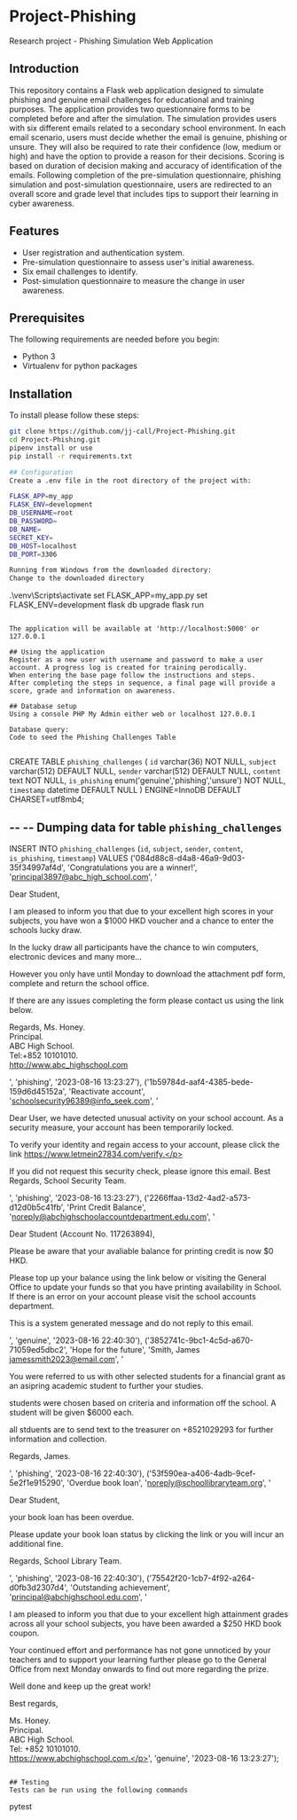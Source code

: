 # Project-Phishing
Research project - Phishing Simulation Web Application

## Introduction
This repository contains a Flask web application designed to simulate phishing and genuine email challenges for educational and training purposes.
The application provides two questionnaire forms to be completed before and after the simulation. The simulation provides users with six different emails related to a secondary school environment. In each email scenario, users must decide whether the email is genuine, phishing or unsure. They will also be required to rate their confidence (low, medium or high) and have the option to provide a reason for their decisions. Scoring is based on duration of decision making and accuracy of identification of the emails. Following completion of the pre-simulation questionnaire, phishing simulation and post-simulation questionnaire, users are redirected to an overall score and grade level that includes tips to support their learning in cyber awareness.

## Features
- User registration and authentication system.
- Pre-simulation questionnaire to assess user's initial awareness.
- Six email challenges to identify.
- Post-simulation questionnaire to measure the change in user awareness.

## Prerequisites
The following requirements are needed before you begin:
- Python 3
- Virtualenv for python packages

## Installation
To install please follow these steps:

```bash
git clone https://github.com/jj-call/Project-Phishing.git
cd Project-Phishing.git
pipenv install or use
pip install -r requirements.txt

## Configuration
Create a .env file in the root directory of the project with:

FLASK_APP=my_app
FLASK_ENV=development
DB_USERNAME=root
DB_PASSWORD=
DB_NAME=
SECRET_KEY=
DB_HOST=localhost
DB_PORT=3306

Running from Windows from the downloaded directory:
Change to the downloaded directory
```
.\venv\Scripts\activate
set FLASK_APP=my_app.py
set FLASK_ENV=development
flask db upgrade
flask run
```

The application will be available at 'http://localhost:5000' or 127.0.0.1

## Using the application
Register as a new user with username and password to make a user account. A progress log is created for training perodically.
When entering the base page follow the instructions and steps. 
After completing the steps in sequence, a final page will provide a score, grade and information on awareness.

## Database setup
Using a console PHP My Admin either web or localhost 127.0.0.1

Database query:
Code to seed the Phishing Challenges Table


```
CREATE TABLE `phishing_challenges` (
  `id` varchar(36) NOT NULL,
  `subject` varchar(512) DEFAULT NULL,
  `sender` varchar(512) DEFAULT NULL,
  `content` text NOT NULL,
  `is_phishing` enum('genuine','phishing','unsure') NOT NULL,
  `timestamp` datetime DEFAULT NULL
) ENGINE=InnoDB DEFAULT CHARSET=utf8mb4;

--
-- Dumping data for table `phishing_challenges`
--

INSERT INTO `phishing_challenges` (`id`, `subject`, `sender`, `content`, `is_phishing`, `timestamp`) VALUES
('084d88c8-d4a8-46a9-9d03-35f34997af4d', 'Congratulations you are a winner!', 'principal3897@abc_high_school.com', '<p>Dear Student,</p> <p>I am pleased to inform you that due to your excellent high scores in your subjects, you have won a $1000 HKD voucher and a chance to enter the schools lucky draw.</p> <p>In the lucky draw all participants have the chance to win computers, electronic devices and many more...</p> <p>However you only have until Monday to download the attachment pdf form, complete and return the school office.</p> <p>If there are any issues completing the form please contact us using the link below.</p> <p>Regards, Ms. Honey.<br>Principal.<br> ABC High School.<br> Tel:+852 10101010.<br> http://www.abc_highschool.com</p>', 'phishing', '2023-08-16 13:23:27'),
('1b59784d-aaf4-4385-bede-159d6d45152a', 'Reactivate account', 'schoolsecurity96389@info_seek.com', '<p>Dear User, we have detected unusual activity on your school account. As a security measure, your account has been temporarily locked.</p> <p>To verify your identity and regain access to your account, please click the link https://www.letmein27834.com/verify.</p> <p>If you did not request this security check, please ignore this email. Best Regards, School Security Team.</p>', 'phishing', '2023-08-16 13:23:27'),
('2266ffaa-13d2-4ad2-a573-d12d0b5c41fb', 'Print Credit Balance', 'noreply@abchighschoolaccountdepartment.edu.com', '<p>Dear Student (Account No. 117263894),</p> <p>Please be aware that your avaliable balance for printing credit is now $0 HKD.</p> <p>Please top up your balance using the link below or visiting the General Office to update your funds so that you have printing availability in School. If there is an error on your account please visit the school accounts department.</p> <p>This is a system generated message and do not reply to this email.</p>', 'genuine', '2023-08-16 22:40:30'),
('3852741c-9bc1-4c5d-a670-71059ed5dbc2', 'Hope for the future', 'Smith, James <jamessmith2023@email.com>', '<p>You were referred to us with other selected students for a financial grant as an asipring academic student to further your studies.</p> <p>students were chosen based on criteria and information off the school. A student will be given $6000 each.</p> <p>all stduents are to send text to the treasurer on +8521029293 for further information and collection.</p> <p>Regards, James.</p>', 'phishing', '2023-08-16 22:40:30'),
('53f590ea-a406-4adb-9cef-5e2f1e915290', 'Overdue book loan', 'noreply@schoollibraryteam.org', '<p>Dear Student,</p> your book loan has been overdue.</p> <p>Please update your book loan status by clicking the link or you will incur an additional fine.</p> <p>Regards, School Library Team.</p>', 'phishing', '2023-08-16 22:40:30'),
('75542f20-1cb7-4f92-a264-d0fb3d2307d4', 'Outstanding achievement', 'principal@abchighschool.edu.com', '<p>I am pleased to inform you that due to your excellent high attainment grades across all your school subjects, you have been awarded a $250 HKD book coupon.</p> <p>Your continued effort and performance has not gone unnoticed by your teachers and to support your learning further please go to the General Office from next Monday onwards to find out more regarding the prize. <p>Well done and keep up the great work!</p> <p>Best regards,</p> <p>Ms. Honey.<br> Principal.<br> ABC High School.<br> Tel: +852 10101010.<br> https://www.abchighschool.com.</p>', 'genuine', '2023-08-16 13:23:27');
```

## Testing
Tests can be run using the following commands
```
pytest
```

